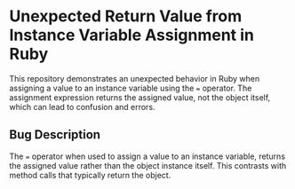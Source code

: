 # Unexpected Return Value from Instance Variable Assignment in Ruby

This repository demonstrates an unexpected behavior in Ruby when assigning a value to an instance variable using the `=` operator.  The assignment expression returns the assigned value, not the object itself, which can lead to confusion and errors.

## Bug Description
The `=` operator when used to assign a value to an instance variable, returns the assigned value rather than the object instance itself.  This contrasts with method calls that typically return the object.